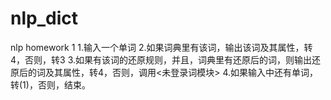# nlp_dict
nlp homework 1
1.输入一个单词
2.如果词典里有该词，输出该词及其属性，转4，否则，转3
3.如果有该词的还原规则，并且，词典里有还原后的词，则输出还原后的词及其属性，转4，否则，调用<未登录词模块>
4.如果输入中还有单词，转(1)，否则，结束。

